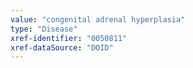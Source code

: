 ```yaml
---
value: "congenital adrenal hyperplasia"
type: "Disease"
xref-identifier: "0050811"
xref-dataSource: "DOID"
---
```

